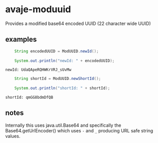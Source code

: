 avaje-moduuid
=============

Provides a modified base64 encoded UUID (22 character wide UUID)


## examples

```java
    String encodedUUID = ModUUID.newId();
    
    System.out.println("newId: " + encodedUUID);
```

```console
newId: UdaQApeRQHWKrVRJ_sUvMw
```


```java
    String shortId = ModUUID.newShortId();
    
    System.out.println("shortId: " + shortId);
```

```console
shortId: qmGG8bdmDfQB
```

## notes

Internally this uses java.util.Base64 and specifically the Base64.getUrlEncoder() which uses <code>-</code> and <code>_</code> producing URL safe string values.
